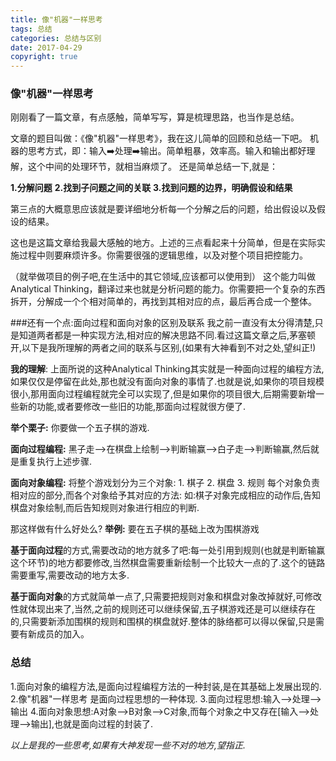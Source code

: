 ```yaml
---
title: 像"机器"一样思考
tags: 总结
categories: 总结与区别
date: 2017-04-29
copyright: true
---
```




### 像"机器"一样思考

刚刚看了一篇文章，有点感触，简单写写，算是梳理思路，也当作是总结。

文章的题目叫做：《像"机器"一样思考》，我在这儿简单的回顾和总结一下吧。
机器的思考方式，即：输入➡️处理➡️输出。简单粗暴，效率高。输入和输出都好理解，这个中间的处理环节，就相当麻烦了。
还是简单总结一下,就是：

**1.分解问题**
**2.找到子问题之间的关联**
**3.找到问题的边界，明确假设和结果**

第三点的大概意思应该就是要详细地分析每一个分解之后的问题，给出假设以及假设的结果。

这也是这篇文章给我最大感触的地方。上述的三点看起来十分简单，但是在实际实施过程中则要麻烦许多。你需要很强的逻辑思维，以及对整个项目把控能力。

（就举做项目的例子吧,在生活中的其它领域,应该都可以使用到）
这个能力叫做Analytical Thinking，翻译过来也就是分析问题的能力。你需要把一个复杂的东西拆开，分解成一个个相对简单的，再找到其相对应的点，最后再合成一个整体。


###还有一个点:面向过程和面向对象的区别及联系
我之前一直没有太分得清楚,只是知道两者都是一种实现方法,相对应的解决思路不同.看过这篇文章之后,茅塞顿开,以下是我所理解的两者之间的联系与区别,(如果有大神看到不对之处,望纠正!)

**我的理解**:
上面所说的这种Analytical Thinking其实就是一种面向过程的编程方法,如果仅仅是停留在此处,那也就没有面向对象的事情了.也就是说,如果你的项目规模很小,那用面向过程编程就完全可以实现了,但是如果你的项目很大,后期需要新增一些新的功能,或者要修改一些旧的功能,那面向过程就很方便了.

**举个栗子:**
你要做一个五子棋的游戏.

**面向过程编程:**
黑子走-->在棋盘上绘制-->判断输赢-->白子走-->判断输赢,然后就是重复执行上述步骤.

**面向对象编程:**
将整个游戏划分为三个对象:
	1. 棋子
	2. 棋盘
	3. 规则
 每个对象负责相对应的部分,而各个对象给予其对应的方法:
 如:棋子对象完成相应的动作后,告知棋盘对象绘制,而后告知规则对象进行相应的判断.


那这样做有什么好处么?
**举例:**
要在五子棋的基础上改为围棋游戏

**基于面向过程**的方式,需要改动的地方就多了吧:每一处引用到规则(也就是判断输赢这个环节)的地方都要修改,当然棋盘需要重新绘制一个比较大一点的了.这个的链路需要重写,需要改动的地方太多.

**基于面向对象**的方式就简单一点了,只需要把规则对象和棋盘对象改掉就好,可修改性就体现出来了,当然,之前的规则还可以继续保留,五子棋游戏还是可以继续存在的,只需要新添加围棋的规则和围棋的棋盘就好.整体的脉络都可以得以保留,只是需要有新成员的加入。



### 总结

1.面向对象的编程方法,是面向过程编程方法的一种封装,是在其基础上发展出现的.
2.像"机器"一样思考 是面向过程思想的一种体现.
3.面向过程思想:输入-->处理-->输出
4.面向对象思想:A对象-->B对象-->C对象,而每个对象之中又存在[输入-->处理-->输出],也就是面向过程的封装了.

*以上是我的一些思考,如果有大神发现一些不对的地方,望指正.*

